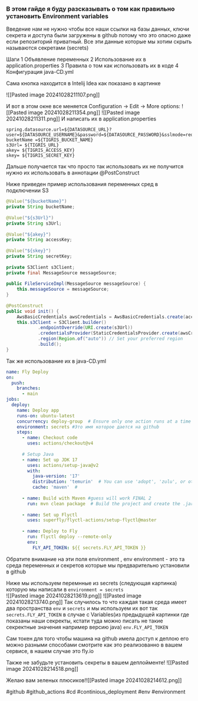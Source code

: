 ### В этом гайде я буду разсказывать о том как правильно установить Environment variables

Введение нам не нужно чтобы все наши ссылки на базы данных, ключи секрета и доступа были загружены в github потому что это опасно даже если репозиторий приватный. Все эти данные которые мы хотим скрыть называются секретами (secrets)

Шаги 
	1 Объявление переменных
	2 Использование их в application.properties
	3 Правила о том как использовать их в коде
	4 Конфигурация java-CD.yml
 

Сама кнопка находится в Intelij Idea как показано в картинке

![[Pasted image 20241028211107.png]]

И вот в этом окне все меняется Configuration -> Edit -> More options: ![[Pasted image 20241028211354.png]]
![[Pasted image 20241028211311.png]]
И написать их в application.properties
```properties
spring.datasource.url=${DATASOURCE_URL}?user=${DATASOURCE_USERNAME}&password=${DATASOURCE_PASSWORD}&sslmode=require  
bucketName =${TIGRIS_BUCKET_NAME}  
s3Url= ${TIGRIS_URL}  
akey= ${TIGRIS_ACCESS_KEY}  
skey= ${TIGRIS_SECRET_KEY}
```

Дальше получается так что просто так использовать их не получится нужно их использовать в аннотации @PostConstruct 

Ниже приведен пример использования переменных сред в подключении S3
```java
@Value("${bucketName}")  
private String bucketName;  
  
@Value("${s3Url}")  
private String s3Url;  
  
@Value("${akey}")  
private String accessKey;  
  
@Value("${skey}")  
private String secretKey;  
  
private S3Client s3Client;  
private final MessageSource messageSource;  
  
public FileServiceImpl(MessageSource messageSource) {  
    this.messageSource = messageSource;  
}  
  
@PostConstruct  
public void init() {    
    AwsBasicCredentials awsCredentials = AwsBasicCredentials.create(accessKey, secretKey);  
    this.s3Client = S3Client.builder()  
            .endpointOverride(URI.create(s3Url))  
            .credentialsProvider(StaticCredentialsProvider.create(awsCredentials))  
            .region(Region.of("auto")) // Set your preferred region  
            .build();  
}
```

Так же использование их в java-CD.yml

```yml
name: Fly Deploy  
on:  
  push:  
    branches:  
      - main  
jobs:  
  deploy:  
    name: Deploy app  
    runs-on: ubuntu-latest  
    concurrency: deploy-group  # Ensure only one action runs at a time  
    environment: secrets #Это имя которое дается на github   
    steps:  
      - name: Checkout code  
        uses: actions/checkout@v4  
  
      # Setup Java  
      - name: Set up JDK 17  
        uses: actions/setup-java@v2  
        with:  
          java-version: '17'  
          distribution: 'temurin'  # You can use 'adopt', 'zulu', or other distributions as well  
          cache: 'maven'  #  
  
      - name: Build with Maven #guess will work FINAL 2  
        run: mvn clean package  # Build the project and create the .jar file  
  
      - name: Set up Flyctl  
        uses: superfly/flyctl-actions/setup-flyctl@master  
  
      - name: Deploy to Fly  
        run: flyctl deploy --remote-only  
        env:  
          FLY_API_TOKEN: ${{ secrets.FLY_API_TOKEN }}  
```

Обратите внимание на эти поля environment , env
environment - это та среда переменных и секретов которые мы предварительно установили в github 

Ниже мы используем перемнные из secrets (следующая картинка) которую мы написали в 
`environment = secrets`  
![[Pasted image 20241028213619.png]]
![[Pasted image 20241028213740.png]]
Так случилось то что каждая такая среда имеет два пространства `env`  и `secrets`
и мы используем их вот так 
`secrets.FLY_API_TOKEN` в случае с Variables(из предыдущей картинки где показаны наши секректы, кстати туда можно писать не такие секректные значения например версию java)  `env.FLY_API_TOKEN`

Сам токен для того чтобы машина на github имела доступ к деплою его можно разными способами смотрите как это реализованно в вашем сервисе, в нашем случае это fly.io

Также  не забудьте установить секреты в вашем деплойменте! ![[Pasted image 20241028214518.png]]

Желаю вам зеленых плюсиков!![[Pasted image 20241028214612.png]]

#github #github_actions #cd #continious_deployment #env #environment